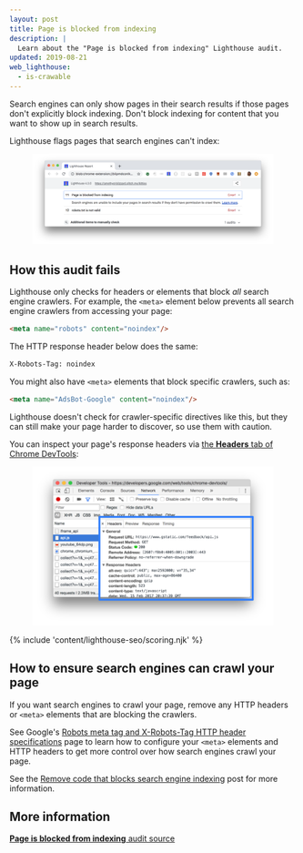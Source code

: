 ```yaml
---
layout: post
title: Page is blocked from indexing
description: |
  Learn about the "Page is blocked from indexing" Lighthouse audit.
updated: 2019-08-21
web_lighthouse:
  - is-crawable
---
```


Search engines can only show pages in their search results
if those pages don't explicitly block indexing.
Don't block indexing for content that you want to show up in search results.

Lighthouse flags pages that search engines can't index:

<figure class="w-figure">
  <img class="w-screenshot w-screenshot--filled" src="is-crawable.png" alt="Lighthouse audit showing search engines can't index your page">
</figure>

## How this audit fails

Lighthouse only checks for headers or elements that block _all_ search engine
crawlers. For example, the `<meta>` element below prevents all search engine
crawlers from accessing your page:

```html
<meta name="robots" content="noindex"/>
```

The HTTP response header below does the same:

```html
X-Robots-Tag: noindex
```

You might also have `<meta>` elements that block specific crawlers, such as:

```html
<meta name="AdsBot-Google" content="noindex"/>
```

Lighthouse doesn't check for crawler-specific directives like this, but they can
still make your page harder to discover, so use them with caution.

You can inspect your page's response headers via
[the **Headers** tab of Chrome DevTools](https://developers.google.com/web/tools/chrome-devtools/network-performance/reference#headers):

<figure class="w-figure">
  <img class="w-screenshot w-screenshot--filled" src="headers.svg" alt="The Headers tab">
</figure>

{% include 'content/lighthouse-seo/scoring.njk' %}

## How to ensure search engines can crawl your page

If you want search engines to crawl your page, remove any HTTP headers or
`<meta>` elements that are blocking the crawlers.

See Google's [Robots meta tag and X-Robots-Tag HTTP header specifications](https://developers.google.com/search/reference/robots_meta_tag)
page to learn how to configure your `<meta>` elements and HTTP headers to get
more control over how search engines crawl your page.

See the [Remove code that blocks search engine indexing](/remove-code-blocking-indexing)
post for more information.

## More information

[**Page is blocked from indexing** audit source](https://github.com/GoogleChrome/lighthouse/blob/master/lighthouse-core/audits/seo/is-crawlable.js)
